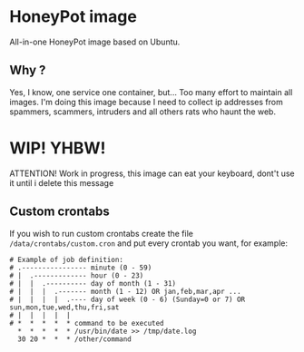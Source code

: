 # HoneyPot image
All-in-one HoneyPot image based on Ubuntu.

## Why ?
Yes, I know, one service one container, but... Too many effort to maintain all images.
I'm doing this image because I need to collect ip addresses from spammers, scammers, intruders and all others rats who haunt the web.

# WIP! YHBW!
ATTENTION! Work in progress, this image can eat your keyboard, dont't use it until i delete this message

## Custom crontabs 
If you wish to run custom crontabs create the file `/data/crontabs/custom.cron` and put every crontab you want, for example:  
```
# Example of job definition:
# .---------------- minute (0 - 59)
# |  .------------- hour (0 - 23)
# |  |  .---------- day of month (1 - 31)
# |  |  |  .------- month (1 - 12) OR jan,feb,mar,apr ...
# |  |  |  |  .---- day of week (0 - 6) (Sunday=0 or 7) OR sun,mon,tue,wed,thu,fri,sat
# |  |  |  |  |
# *  *  *  *  * command to be executed
  *  *  *  *  * /usr/bin/date >> /tmp/date.log
  30 20 *  *  * /other/command
```


